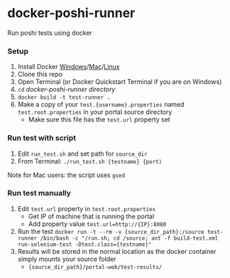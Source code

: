 # docker-poshi-runner
Run poshi tests using docker

### Setup
1. Install Docker [Windows](https://docs.docker.com/windows)/[Mac](https://docs.docker.com/mac)/[Linux](https://docs.docker.com/linux)
2. Clone this repo
3. Open Terminal (or Docker Quickstart Terminal if you are on Windows)
4. `cd` _docker-poshi-runner directory_
5. `docker build -t test-runner .`
6. Make a copy of your `test.{username}.properties` named `test.root.properties` in your portal source directory
	* Make sure this file has the `test.url` property set

### Run test with script

1. Edit `run_test.sh` and set path for `source_dir`
2. From Terminal: `./run_test.sh {testname} {port)`

Note for Mac users: the script uses `gsed`

### Run test manually
1. Edit `test.url` property in `test.root.properties`
    * Get IP of machine that is running the portal
    * Add property value `test.url=http://{IP}:8080`
2. Run the test 
`docker run -t --rm -v {source_dir_path}:/source test-runner /bin/bash -c "/run.sh; cd /source; ant -f build-test.xml run-selenium-test -Dtest.class={testname}"`
3. Results will be stored in the normal location as the docker container simply mounts your source folder
    * `{source_dir_path}/portal-web/test-results/`